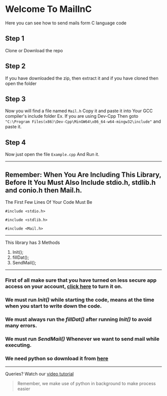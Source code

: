 # Welcome To MailInC
Here you can see how to send mails form C language code
## Step 1
Clone or Download the repo
## Step 2 
If you have downloaded the zip, then extract it
and if you have cloned then open the folder
## Step 3
Now you will find a file named `Mail.h` Copy it and paste it into
Your GCC compiler's include folder
Ex. If you are using Dev-Cpp Then goto `"C:\Program Files(x86)\Dev-Cpp\MinGW64\x86_64-w64-mingw32\include"` and paste it.
## Step 4
Now just open the file `Example.cpp`
And Run it.

---
## Remember: When You Are Including This  Library, Before It You Must Also Include stdio.h, stdlib.h and conio.h then Mail.h.
The First Few Lines Of Your Code Must Be

`#include <stdio.h>`

`#include <stdlib.h>`

`#include <Mail.h>`

---
This library has 3 Methods
1) Init();
2) fillDat();
3) SendMail();
___
### First of all make sure that you have turned on less secure app access on your account, [click here](https://myaccount.google.com/lesssecureapps) to turn it on.
### We must run *Init()* while starting the code, means at the time when you start to write down the code.
### We must always run the *fillDat()* after running *Init()* to avoid many errors.
### We must run *SendMail()* Whenever we want to send mail while executing.
### We need python so download it from [here](https://www.python.org/ftp/python/3.8.6/python-3.8.6-amd64.exe)
___
Queries? Watch our [video tutorial](https://www.youtube.com/c/aysoat)
> Remember, we make use of python in background to make process easier
